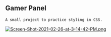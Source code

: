 ## Gamer Panel

```
A small project to practice styling in CSS.
```

[![Screen-Shot-2021-02-26-at-3-14-42-PM.png](https://i.postimg.cc/yxCw0BLT/Screen-Shot-2021-02-26-at-3-14-42-PM.png)](https://postimg.cc/njTRJ8bs)

